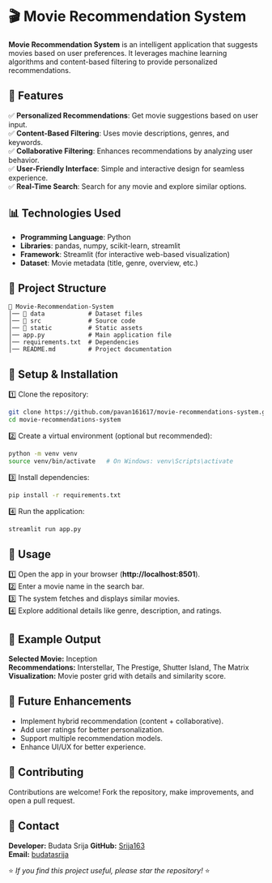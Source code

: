 # 🎬 Movie Recommendation System

**Movie Recommendation System** is an intelligent application that suggests movies based on user preferences. It leverages machine learning algorithms and content-based filtering to provide personalized recommendations.

## 🚀 Features
✅ **Personalized Recommendations**: Get movie suggestions based on user input.  
✅ **Content-Based Filtering**: Uses movie descriptions, genres, and keywords.  
✅ **Collaborative Filtering**: Enhances recommendations by analyzing user behavior.  
✅ **User-Friendly Interface**: Simple and interactive design for seamless experience.  
✅ **Real-Time Search**: Search for any movie and explore similar options.  

## 📊 Technologies Used
- **Programming Language**: Python  
- **Libraries**: pandas, numpy, scikit-learn, streamlit  
- **Framework**: Streamlit (for interactive web-based visualization)  
- **Dataset**: Movie metadata (title, genre, overview, etc.)  

## 📂 Project Structure
```
📂 Movie-Recommendation-System  
│── 📁 data            # Dataset files  
│── 📁 src             # Source code  
│── 📁 static          # Static assets  
│── app.py            # Main application file  
│── requirements.txt  # Dependencies  
│── README.md         # Project documentation  
```

## 🔧 Setup & Installation
1️⃣ Clone the repository:
```bash
git clone https://github.com/pavan161617/movie-recommendations-system.git  
cd movie-recommendations-system  
```
2️⃣ Create a virtual environment (optional but recommended):
```bash
python -m venv venv  
source venv/bin/activate   # On Windows: venv\Scripts\activate  
```
3️⃣ Install dependencies:
```bash
pip install -r requirements.txt  
```
4️⃣ Run the application:
```bash
streamlit run app.py  
```

## 📜 Usage
1️⃣ Open the app in your browser (**http://localhost:8501**).  
2️⃣ Enter a movie name in the search bar.  
3️⃣ The system fetches and displays similar movies.  
4️⃣ Explore additional details like genre, description, and ratings.  

## 🎥 Example Output
**Selected Movie:** Inception  
**Recommendations:** Interstellar, The Prestige, Shutter Island, The Matrix  
**Visualization:** Movie poster grid with details and similarity score.  

## 🏅 Future Enhancements
- Implement hybrid recommendation (content + collaborative).  
- Add user ratings for better personalization.  
- Support multiple recommendation models.  
- Enhance UI/UX for better experience.  

## 🤝 Contributing
Contributions are welcome! Fork the repository, make improvements, and open a pull request.  

## 📧 Contact
**Developer:** Budata Srija
**GitHub:** [Srija163](https://github.com/Srija163)  
**Email:** [budatasrija](mailto:budatasrija163@gmail.com)  

⭐ *If you find this project useful, please star the repository!* ⭐
